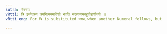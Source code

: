 ```yaml
---
sutra: त्रेस्त्रयः
vRtti: त्रि इत्येतस्य त्रयमित्ययमादेशो भवति संख्यायामबहुव्रीह्यशीत्योः ॥
vRtti_eng: For त्रि is substituted त्रयस् when another Numeral follows, but not in a _Bahuvrihi_ or before अशीतिः ॥

---
```

